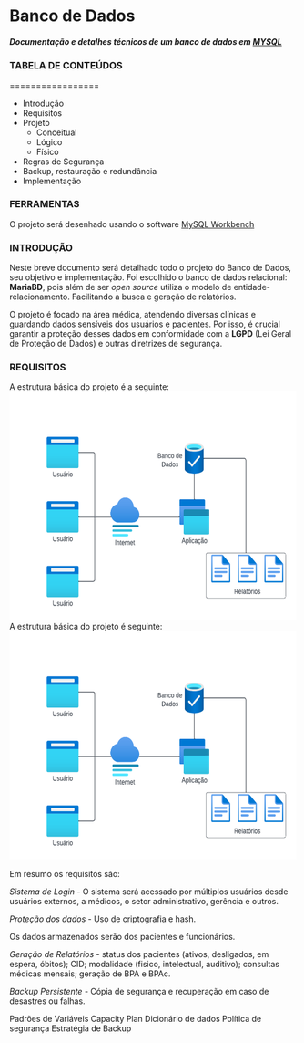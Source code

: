 # Banco de Dados
##### Documentação e detalhes técnicos de um banco de dados em [MYSQL](https://mariadb.org/)



### TABELA DE CONTEÚDOS
=================
<!--ts-->
* Introdução
* Requisitos
* Projeto
    * Conceitual
    * Lógico
    * Físico
* Regras de Segurança
* Backup, restauração e redundância
* Implementação
<!--te-->


### FERRAMENTAS
 O projeto será desenhado usando o software [MySQL Workbench](https://www.mysql.com/products/workbench/)


### INTRODUÇÃO

Neste breve documento será detalhado todo o projeto do Banco de Dados, seu objetivo e implementação. Foi escolhido o banco de dados relacional: **MariaBD**, pois além de ser *open source* utiliza o modelo de entidade-relacionamento. Facilitando a busca e geração de relatórios.

O projeto é focado na área médica, atendendo diversas clínicas e guardando dados sensíveis dos usuários e pacientes. Por isso, é crucial garantir a proteção desses dados em conformidade com a **LGPD** (Lei Geral de Proteção de Dados) e outras diretrizes de segurança.

### REQUISITOS

A estrutura básica do projeto é a seguinte:
<br>
<img alt="Diagrama" title="#Diagrama" src="./assets/diagram_1.png" height=400/>
A estrutura básica do projeto é seguinte:
<br>
<img alt="Diagrama" title="#Diagrama" src="./assets/diagram_1.png" height=400/>


Em resumo os requisitos são:

*Sistema de Login* - O sistema será acessado por múltiplos usuários desde usuários externos, a médicos, o setor administrativo, gerência e outros.

*Proteção dos dados* - Uso de criptografia e hash.

Os dados armazenados serão dos pacientes e funcionários. 

*Geração de Relatórios* - status dos pacientes (ativos, desligados, em espera, óbitos); CID; modalidade (fisico, intelectual, auditivo); consultas médicas mensais; geração de BPA e BPAc. 

*Backup Persistente* - Cópia de segurança e recuperação em caso de desastres ou falhas.


Padrões de Variáveis
Capacity Plan
Dicionário de dados
Política de segurança
Estratégia de Backup